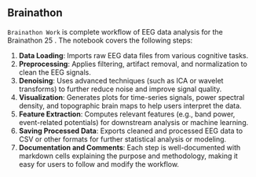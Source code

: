 ## Brainathon

`Brainathon Work` is complete workflow of EEG data analysis for the Brainathon 25 . 
The notebook covers the following steps:

1. **Data Loading**: Imports raw EEG data files from various cognitive tasks.
2. **Preprocessing**: Applies filtering, artifact removal, and normalization to clean the EEG signals.
3. **Denoising**: Uses advanced techniques (such as ICA or wavelet transforms) to further reduce noise and improve signal quality.
4. **Visualization**: Generates plots for time-series signals, power spectral density, and topographic brain maps to help users interpret the data.
5. **Feature Extraction**: Computes relevant features (e.g., band power, event-related potentials) for downstream analysis or machine learning.
6. **Saving Processed Data**: Exports cleaned and processed EEG data to CSV or other formats for further statistical analysis or modeling.
7. **Documentation and Comments**: Each step is well-documented with markdown cells explaining the purpose and methodology, making it easy for users to follow and modify the workflow.

